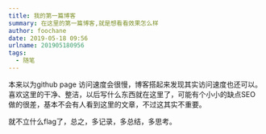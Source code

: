 ```yaml
---
title: 我的第一篇博客
summary: 在这里的第一篇博客,就是想看看效果怎么样
author: foochane
date: 2019-05-18 09:56
urlname: 201905180956
tags:
  - 随笔
---
```


本来以为github page 访问速度会很慢，博客搭起来发现其实访问速度也还可以。喜欢这里的干净、整洁，以后写什么东西就在这里了，可能有个小小的缺点SEO做的很差，基本不会有人看到这里的文章，不过这其实不重要。

就不立什么flag了，总之，多记录，多总结，多思考。